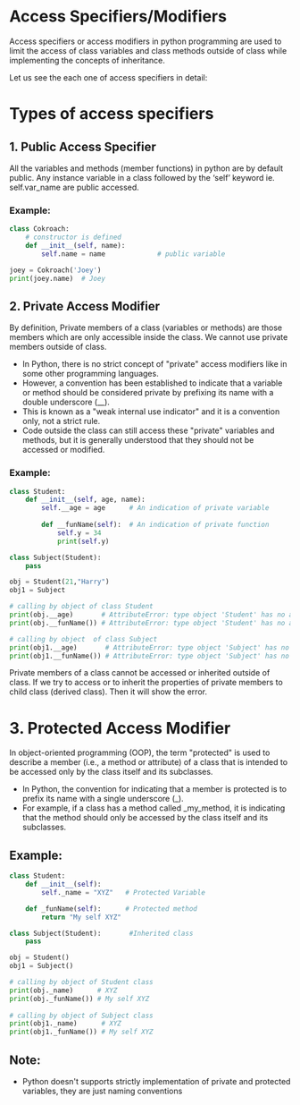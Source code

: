 # Access Specifiers/Modifiers
Access specifiers or access modifiers in python programming are used to limit the access of class variables and class methods outside of class while implementing the concepts of inheritance.

Let us see the each one of access specifiers in detail:
# Types of access specifiers
## 1. Public Access Specifier
All the variables and methods (member functions) in python are by default public. Any instance variable in a class followed by the ‘self’ keyword ie. self.var_name are public accessed.
### Example:
```py
class Cokroach:
    # constructor is defined
    def __init__(self, name):
        self.name = name             # public variable

joey = Cokroach('Joey')
print(joey.name)  # Joey
```

## 2. Private Access Modifier
By definition, Private members of a class (variables or methods) are those members which are only accessible inside the class. We cannot use private members outside of class.

- In Python, there is no strict concept of "private" access modifiers like in some other programming languages.
- However, a convention has been established to indicate that a variable or method should be considered private by prefixing its name with a double underscore (__).
- This is known as a "weak internal use indicator" and it is a convention only, not a strict rule.
- Code outside the class can still access these "private" variables and methods, but it is generally understood that they should not be accessed or modified.
### Example:
```py
class Student: 
    def __init__(self, age, name): 
        self.__age = age      # An indication of private variable
        
        def __funName(self):  # An indication of private function
            self.y = 34
            print(self.y)

class Subject(Student):
    pass

obj = Student(21,"Harry")
obj1 = Subject

# calling by object of class Student
print(obj.__age)       # AttributeError: type object 'Student' has no attribute '__age'
print(obj.__funName()) # AttributeError: type object 'Student' has no attribute '__funName()'

# calling by object  of class Subject
print(obj1.__age)       # AttributeError: type object 'Subject' has no attribute '__age'
print(obj1.__funName()) # AttributeError: type object 'Subject' has no attribute '__funName()'
```

Private members of a class cannot be accessed or inherited outside of class. If we try to access or to inherit the properties of private members to child class (derived class). Then it will show the error.

# 3. Protected Access Modifier
In object-oriented programming (OOP), the term "protected" is used to describe a member (i.e., a method or attribute) of a class that is intended to be accessed only by the class itself and its subclasses. 

- In Python, the convention for indicating that a member is protected is to prefix its name with a single underscore (_). 
- For example, if a class has a method called _my_method, it is indicating that the method should only be accessed by the class itself and its subclasses.

## Example:
```py
class Student:
    def __init__(self):
        self._name = "XYZ"   # Protected Variable

    def _funName(self):      # Protected method
        return "My self XYZ"

class Subject(Student):       #Inherited class
    pass

obj = Student()
obj1 = Subject()

# calling by object of Student class
print(obj._name)      # XYZ
print(obj._funName()) # My self XYZ
 
# calling by object of Subject class
print(obj1._name)      # XYZ
print(obj1._funName()) # My self XYZ
```

## Note:
- Python doesn't supports strictly implementation of private and protected variables, they are just naming conventions